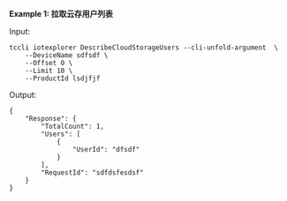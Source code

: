 **Example 1: 拉取云存用户列表**



Input: 

```
tccli iotexplorer DescribeCloudStorageUsers --cli-unfold-argument  \
    --DeviceName sdfsdf \
    --Offset 0 \
    --Limit 10 \
    --ProductId lsdjfjf
```

Output: 
```
{
    "Response": {
        "TotalCount": 1,
        "Users": [
            {
                "UserId": "dfsdf"
            }
        ],
        "RequestId": "sdfdsfesdsf"
    }
}
```

